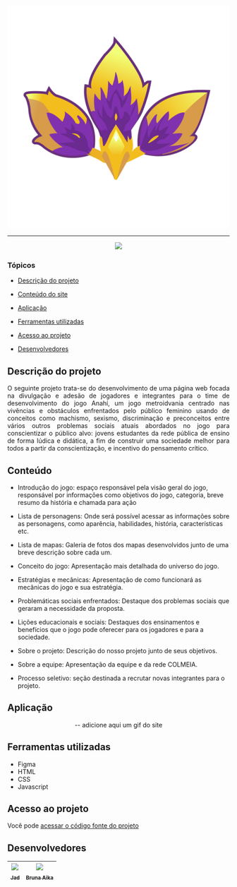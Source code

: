 ![logo Anahí](assets/icon.png)

<hr>

<p align="center">
   <img src="http://img.shields.io/static/v1?label=STATUS&message=EM%20DESENVOLVIMENTO&color=RED&style=for-the-badge" #vitrinedev/>
</p>

### Tópicos 

- [Descrição do projeto](#descrição-do-projeto)

- [Conteúdo do site](#conteudo)

- [Aplicação](#aplicação)

- [Ferramentas utilizadas](#ferramentas-utilizadas)

- [Acesso ao projeto](#acesso-ao-projeto)

- [Desenvolvedores](#desenvolvedores)

## Descrição do projeto 

<p align="justify">
O seguinte projeto trata-se do desenvolvimento de uma página web focada na divulgação e adesão de jogadores e integrantes para o time de desenvolvimento do jogo Anahí,
um jogo metroidvania centrado nas vivências e obstáculos enfrentados pelo público feminino usando de conceitos como machismo, sexismo, discriminação e preconceitos entre
vários outros problemas sociais atuais abordados no jogo para conscientizar o público alvo: jovens estudantes da rede pública de ensino de forma lúdica e didática, a fim de construir 
uma sociedade melhor para todos a partir da conscientização, e incentivo do pensamento crítico.
</p>

## Conteúdo

- Introdução do jogo:  espaço responsável pela visão geral do jogo, responsável por informações como objetivos do jogo, categoria, breve resumo da história e chamada para ação

- Lista de personagens: Onde será possível acessar as informações sobre as personagens, como aparência, habilidades, história, características etc.

- Lista de mapas: Galeria de fotos dos mapas desenvolvidos junto de uma breve descrição sobre cada um.

- Conceito do jogo: Apresentação mais detalhada do universo do jogo.

- Estratégias e mecânicas: Apresentação de como funcionará as mecânicas do jogo e sua estratégia.

- Problemáticas sociais enfrentados: Destaque dos problemas sociais que geraram a necessidade da proposta.
  
- Lições educacionais e sociais: Destaques dos ensinamentos e benefícios que o jogo pode oferecer para os jogadores e para a sociedade.
  
- Sobre o projeto: Descrição do nosso projeto junto de seus objetivos.

- Sobre a equipe: Apresentação da equipe e da rede COLMEIA.

- Processo seletivo: seção destinada a recrutar novas integrantes para o projeto.


## Aplicação

<div align="center">

-- adicione aqui um gif do site

  </div>

###

## Ferramentas utilizadas

- Figma
- HTML
- CSS
- Javascript


###

## Acesso ao projeto

Você pode [acessar o código fonte do projeto](https://github.com/Jadmartins936/Anahi-landing-page)

## Desenvolvedores

| [<img src="https://avatars.githubusercontent.com/u/171989995?v=4" width=115><br><sub>Jad </sub>](https://github.com/Jadmartins936?tab=repositories) |  [<img src="https://avatars.githubusercontent.com/u/104092561?v=4" width=115><br><sub>Bruna Aika</sub>](https://github.com/BrunaAika)  |
| :---: | :---: 

